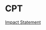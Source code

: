 # CPT

[Impact Statement](CPT%2084ce3045cea24ef486ca71b65e8a3132/Impact%20Statement%20a2785c535586410bb946b13051f3306a.md)
